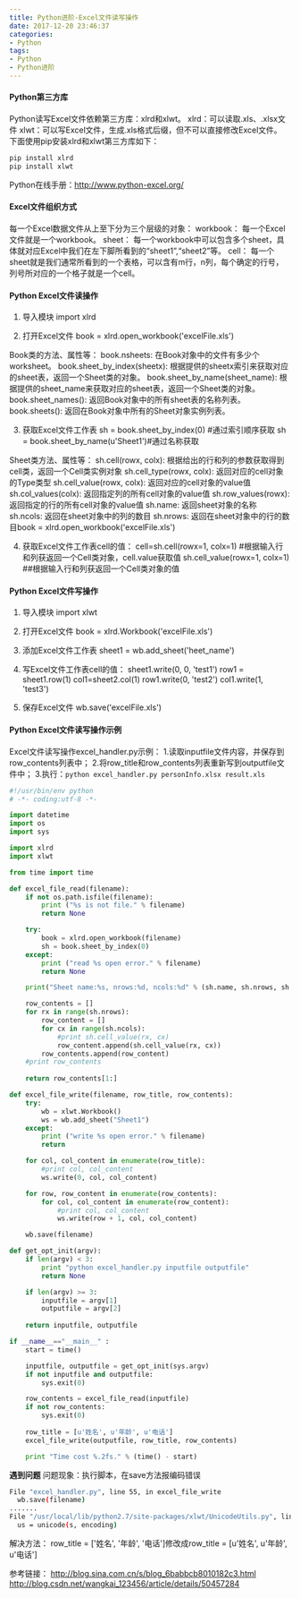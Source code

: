 ```yaml
---
title: Python进阶-Excel文件读写操作
date: 2017-12-20 23:46:37
categories:
- Python
tags:
- Python
- Python进阶
---
```

#### Python第三方库
Python读写Excel文件依赖第三方库：xlrd和xlwt。
xlrd：可以读取.xls、.xlsx文件
xlwt：可以写Excel文件，生成.xls格式后缀，但不可以直接修改Excel文件。
下面使用pip安装xlrd和xlwt第三方库如下：
```bash
pip install xlrd
pip install xlwt
```
Python在线手册：http://www.python-excel.org/

#### Excel文件组织方式
每一个Excel数据文件从上至下分为三个层级的对象：
workbook： 每一个Excel文件就是一个workbook。
sheet： 每一个workbook中可以包含多个sheet，具体就对应Excel中我们在左下脚所看到的“sheet1”,“sheet2”等。
cell： 每一个sheet就是我们通常所看到的一个表格，可以含有m行，n列，每个确定的行号，列号所对应的一个格子就是一个cell。

#### Python Excel文件读操作
1. 导入模块
  import xlrd   
  
2. 打开Excel文件
  book = xlrd.open_workbook('excelFile.xls')
  
  Book类的方法、属性等：
  book.nsheets: 在Book对象中的文件有多少个worksheet。
  book.sheet_by_index(sheetx): 根据提供的sheetx索引来获取对应的sheet表，返回一个Sheet类的对象。
  book.sheet_by_name(sheet_name): 根据提供的sheet_name来获取对应的sheet表，返回一个Sheet类的对象。
  book.sheet_names(): 返回Book对象中的所有sheet表的名称列表。
  book.sheets(): 返回在Book对象中所有的Sheet对象实例列表。

3. 获取Excel文件工作表
  sh = book.sheet_by_index(0) #通过索引顺序获取
  sh = book.sheet_by_name(u'Sheet1')#通过名称获取  
  
  Sheet类方法、属性等：
  sh.cell(rowx, colx): 根据给出的行和列的参数获取得到cell类，返回一个Cell类实例对象
  sh.cell_type(rowx, colx): 返回对应的cell对象的Type类型
  sh.cell_value(rowx, colx): 返回对应的cell对象的value值
  sh.col_values(colx): 返回指定列的所有cell对象的value值
  sh.row_values(rowx): 返回指定的行的所有cell对象的value值
  sh.name: 返回sheet对象的名称
  sh.ncols: 返回在sheet对象中的列的数目
  sh.nrows: 返回在sheet对象中的行的数目book = xlrd.open_workbook('excelFile.xls')

4. 获取Excel文件工作表cell的值：
  cell=sh.cell(rowx=1, colx=1)   #根据输入行和列获返回一个Cell类对象，cell.value获取值
  sh.cell_value(rowx=1, colx=1) ##根据输入行和列获返回一个Cell类对象的值

#### Python Excel文件写操作
1. 导入模块
import xlwt

2. 打开Excel文件
book = xlrd.Workbook('excelFile.xls')
    
3. 添加Excel文件工作表
sheet1 = wb.add_sheet('heet_name')

4. 写Excel文件工作表cell的值：
sheet1.write(0, 0, 'test1')
row1 = sheet1.row(1)
col1=sheet2.col(1)
row1.write(0, 'test2')
col1.write(1, 'test3')

5. 保存Excel文件
wb.save('excelFile.xls')

#### Python Excel文件读写操作示例
Excel文件读写操作excel_handler.py示例：
1.读取inputfile文件内容，并保存到row_contents列表中；
2.将row_title和row_contents列表重新写到outputfile文件中；
3.执行：`python excel_handler.py personInfo.xlsx result.xls`
```python
#!/usr/bin/env python
# -*- coding:utf-8 -*-

import datetime
import os
import sys

import xlrd
import xlwt

from time import time

def excel_file_read(filename): 
    if not os.path.isfile(filename):
        print ("%s is not file." % filename)
        return None

    try:
        book = xlrd.open_workbook(filename)
        sh = book.sheet_by_index(0)
    except:
        print ("read %s open error." % filename)
        return None

    print("Sheet name:%s, nrows:%d, ncols:%d" % (sh.name, sh.nrows, sh.ncols))

    row_contents = []
    for rx in range(sh.nrows):
        row_content = []
        for cx in range(sh.ncols):
            #print sh.cell_value(rx, cx)
            row_content.append(sh.cell_value(rx, cx))
        row_contents.append(row_content)
    #print row_contents
    
    return row_contents[1:]

def excel_file_write(filename, row_title, row_contents):
    try:
        wb = xlwt.Workbook()
        ws = wb.add_sheet("Sheet1")
    except:
        print ("write %s open error." % filename)
        return

    for col, col_content in enumerate(row_title):
        #print col, col_content
        ws.write(0, col, col_content)

    for row, row_content in enumerate(row_contents):
        for col, col_content in enumerate(row_content):
            #print col, col_content
            ws.write(row + 1, col, col_content)

    wb.save(filename)

def get_opt_init(argv):
    if len(argv) < 3:
        print "python excel_handler.py inputfile outputfile"
        return None

    if len(argv) >= 3:
        inputfile = argv[1]
        outputfile = argv[2]
                   
    return inputfile, outputfile 

if __name__=="__main__" :
    start = time()

    inputfile, outputfile = get_opt_init(sys.argv)
    if not inputfile and outputfile:
        sys.exit(0)

    row_contents = excel_file_read(inputfile)
    if not row_contents:
        sys.exit(0)
		
    row_title = [u'姓名', u'年龄', u'电话']
    excel_file_write(outputfile, row_title, row_contents)

    print "Time cost %.2fs." % (time() - start)

```
**遇到问题**
问题现象：执行脚本，在save方法报编码错误
```bash
File "excel_handler.py", line 55, in excel_file_write
  wb.save(filename)
.......
File "/usr/local/lib/python2.7/site-packages/xlwt/UnicodeUtils.py", line 50, in upack2
  us = unicode(s, encoding)
```
解决方法：
row_title = ['姓名', '年龄', '电话']修改成row_title = [u'姓名', u'年龄', u'电话']

参考链接：
http://blog.sina.com.cn/s/blog_6babbcb8010182c3.html
http://blog.csdn.net/wangkai_123456/article/details/50457284
